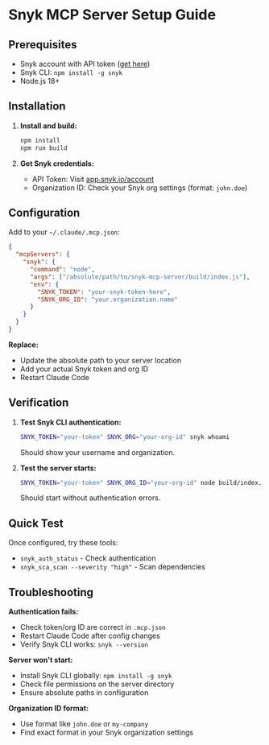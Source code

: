 # Snyk MCP Server Setup Guide

## Prerequisites

- Snyk account with API token ([get here](https://app.snyk.io/account))
- Snyk CLI: `npm install -g snyk`
- Node.js 18+

## Installation

1. **Install and build:**
   ```bash
   npm install
   npm run build
   ```

2. **Get Snyk credentials:**
   - API Token: Visit [app.snyk.io/account](https://app.snyk.io/account)
   - Organization ID: Check your Snyk org settings (format: `john.doe`)

## Configuration

Add to your `~/.claude/.mcp.json`:

```json
{
  "mcpServers": {
    "snyk": {
      "command": "node",
      "args": ["/absolute/path/to/snyk-mcp-server/build/index.js"],
      "env": {
        "SNYK_TOKEN": "your-snyk-token-here",
        "SNYK_ORG_ID": "your.organization.name"
      }
    }
  }
}
```

**Replace:**
- Update the absolute path to your server location
- Add your actual Snyk token and org ID
- Restart Claude Code

## Verification

1. **Test Snyk CLI authentication:**
   ```bash
   SNYK_TOKEN="your-token" SNYK_ORG="your-org-id" snyk whoami
   ```
   Should show your username and organization.

2. **Test the server starts:**
   ```bash
   SNYK_TOKEN="your-token" SNYK_ORG_ID="your-org-id" node build/index.js
   ```
   Should start without authentication errors.

## Quick Test

Once configured, try these tools:
- `snyk_auth_status` - Check authentication
- `snyk_sca_scan --severity "high"` - Scan dependencies

## Troubleshooting

**Authentication fails:**
- Check token/org ID are correct in `.mcp.json`
- Restart Claude Code after config changes
- Verify Snyk CLI works: `snyk --version`

**Server won't start:**
- Install Snyk CLI globally: `npm install -g snyk`
- Check file permissions on the server directory
- Ensure absolute paths in configuration

**Organization ID format:**
- Use format like `john.doe` or `my-company`
- Find exact format in your Snyk organization settings